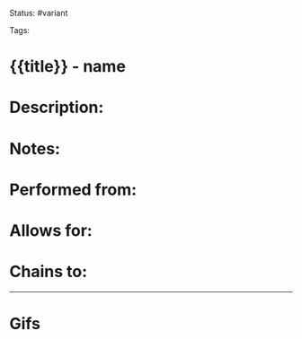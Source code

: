 Status: #variant

Tags: 

# {{title}} - name

# Description:


# Notes:


# Performed from:


# Allows for:


# Chains to:


___
# Gifs
